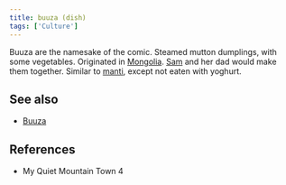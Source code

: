```yaml
---
title: buuza (dish)
tags: ['Culture']
---
```

Buuza are the namesake of the comic. Steamed mutton dumplings, with some vegetables. Originated in [Mongolia](wiki/mongolia.md). [Sam](wiki/sam.md) and her dad would make them together. Similar to [manti](wiki/manti.md), except not eaten with yoghurt.

## See also
- [Buuza](wiki/buuza.md)
## References
- My Quiet Mountain Town 4
